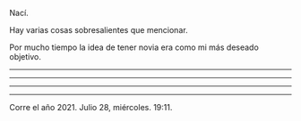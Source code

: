 Nací.

Hay varias cosas sobresalientes que mencionar.

Por mucho tiempo la idea de tener novia era como mi más deseado objetivo.

---


---


---


---
Corre el año 2021. Julio 28, miércoles. 19:11.

